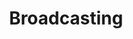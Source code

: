 ---
title: "Broadcasting"

categories: ['']

tags: ['Broadcasting']

arabic: ['البث']

publishers: ['معجم مصطلحات التعلم الآلي والتعلم العميق وعلم البيانات']

types: "word"

slug: ""
---